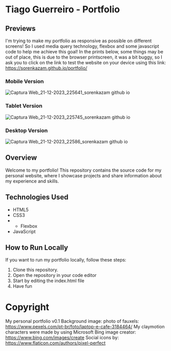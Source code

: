 # Tiago Guerreiro - Portfolio

## Previews

I'm trying to make my portfolio as responsive as possible on different screens! So I used media query technology, flexbox and some javascript code to help me achieve this goal! In the prints below, some things may be out of place, this is due to the browser printscreen, it was a bit buggy, so I ask you to click on the link to test the website on your device using this link: https://sorenkazam.github.io/portfolio/

### Mobile Version
![Captura Web_21-12-2023_225641_sorenkazam github io](https://github.com/SorenKazam/portfolio/assets/46906203/711ab0d4-2909-4365-b425-986957920026)
### Tablet Version
![Captura Web_21-12-2023_225745_sorenkazam github io](https://github.com/SorenKazam/portfolio/assets/46906203/4122ed6c-636d-4169-92eb-ebec6d09a8d2)
### Desktop Version
![Captura Web_21-12-2023_22586_sorenkazam github io](https://github.com/SorenKazam/portfolio/assets/46906203/7e2b47fc-26ec-45a0-ae07-000cb3cbf2af)

## Overview

Welcome to my portfolio! This repository contains the source code for my personal website, where I showcase projects and share information about my experience and skills.

## Technologies Used

- HTML5
- CSS3
- - Flexbox
- JavaScript

## How to Run Locally

If you want to run my portfolio locally, follow these steps:

1. Clone this repository.
2. Open the repository in your code editor
3. Start by editing the index.html file
4. Have fun
 
# Copyright
My personal portfolio v0.1
Background image: photo of fauxels: https://www.pexels.com/pt-br/foto/laptop-e-cafe-3184464/ 
My claymotion characters were made by using Microsoft Bing image creator: https://www.bing.com/images/create
Social icons by: https://www.flaticon.com/authors/pixel-perfect
